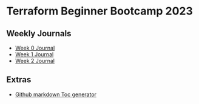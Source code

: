 # Terraform Beginner Bootcamp 2023
## Weekly Journals
- [ Week 0 Journal ](journal/Week0.md)
- [ Week 1 Journal ](journal/Week1.md)
- [ Week 2 Journal ](journal/Week2.md)
## Extras
- [Github markdown Toc generator](https://luciopaiva.com/markdown-toc/)
